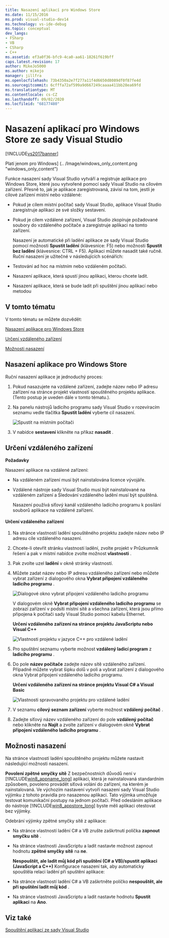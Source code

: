 ```yaml
---
title: Nasazení aplikací pro Windows Store
ms.date: 11/15/2016
ms.prod: visual-studio-dev14
ms.technology: vs-ide-debug
ms.topic: conceptual
dev_langs:
- FSharp
- VB
- CSharp
- C++
ms.assetid: ef3a0f36-bfc9-4ca0-aa61-18261f619bff
caps.latest.revision: 17
author: MikeJo5000
ms.author: mikejo
manager: jillfra
ms.openlocfilehash: 73b4350a2e7f277a11f4d6650d8089df0f87fe4d
ms.sourcegitcommit: 6cfffa72af599a9d667249caaaa411bb28ea69fd
ms.translationtype: MT
ms.contentlocale: cs-CZ
ms.lasthandoff: 09/02/2020
ms.locfileid: "68177480"
---
```

# <a name="deploy-windows-store-apps-from-visual-studio"></a>Nasazení aplikací pro Windows Store ze sady Visual Studio
[!INCLUDE[vs2017banner](../includes/vs2017banner.md)]

Platí jenom pro Windows] (.. /Image/windows_only_content.png "windows_only_content")

 Funkce nasazení sady Visual Studio vytváří a registruje aplikace pro Windows Store, které jsou vytvořené pomocí sady Visual Studio na cílovém zařízení. Přesně to, jak je aplikace zaregistrovaná, závisí na tom, jestli je cílové zařízení místní nebo vzdálené:

- Pokud je cílem místní počítač sady Visual Studio, aplikace Visual Studio zaregistruje aplikaci ze své složky sestavení.

- Pokud je cílem vzdálené zařízení, Visual Studio zkopíruje požadované soubory do vzdáleného počítače a zaregistruje aplikaci na tomto zařízení.

  Nasazení je automatické při ladění aplikace ze sady Visual Studio pomocí možnosti **Spustit ladění** (klávesnice: F5) nebo možnosti **Spustit bez ladění** (klávesnice: CTRL + F5). Aplikaci můžete nasadit také ručně. Ruční nasazení je užitečné v následujících scénářích:

- Testování ad hoc na místním nebo vzdáleném počítači.

- Nasazení aplikace, která spustí jinou aplikaci, kterou chcete ladit.

- Nasazení aplikace, která se bude ladit při spuštění jinou aplikací nebo metodou

## <a name="in-this-topic"></a><a name="BKMK_In_this_topic"></a> V tomto tématu
 V tomto tématu se můžete dozvědět:

 [Nasazení aplikace pro Windows Store](#BKMK_How_to_deploy_a_Windows_Store_app)

 [Určení vzdáleného zařízení](#BKMK_How_to_specify_a_remote_device)

 [Možnosti nasazení](#BKMK_Deployment_options)

## <a name="how-to-deploy-a-windows-store-app"></a><a name="BKMK_How_to_deploy_a_Windows_Store_app"></a> Nasazení aplikace pro Windows Store
 Ruční nasazení aplikace je jednoduchý proces:

1. Pokud nasazujete na vzdálené zařízení, zadejte název nebo IP adresu zařízení na stránce projekt vlastností spouštěného projektu aplikace. (Tento postup je uveden dále v tomto tématu.).

2. Na panelu nástrojů ladicího programu sady Visual Studio v rozevíracím seznamu vedle tlačítka **Spustit ladění** vyberte cíl nasazení.

     ![Spustit na místním počítači](../debugger/media/vsrun-f5-local.png "VSRUN_F5_Local")

3. V nabídce **sestavení** klikněte na příkaz **nasadit** .

## <a name="how-to-specify-a-remote-device"></a><a name="BKMK_How_to_specify_a_remote_device"></a> Určení vzdáleného zařízení
 **Požadavky**

 Nasazení aplikace na vzdálené zařízení:

- Na vzdáleném zařízení musí být nainstalována licence vývojáře.

- Vzdálené nástroje sady Visual Studio musí být nainstalované na vzdáleném zařízení a Sledování vzdáleného ladění musí být spuštěná.

     Nasazení používá síťový kanál vzdáleného ladícího programu k posílání souborů aplikace na vzdálené zařízení.

#### <a name="to-specify-a-remote-device"></a>Určení vzdáleného zařízení

1. Na stránce vlastností ladění spouštěného projektu zadejte název nebo IP adresu cíle vzdáleného nasazení.

2. Chcete-li otevřít stránku vlastností ladění, zvolte projekt v Průzkumník řešení a pak v místní nabídce zvolte možnost **vlastnosti** .

3. Pak zvolte uzel **ladění** v okně stránky vlastností.

4. Můžete zadat název nebo IP adresu vzdáleného zařízení nebo můžete vybrat zařízení z dialogového okna **Vybrat připojení vzdáleného ladicího programu** .

    ![Dialogové okno vybrat připojení vzdáleného ladicího programu](../debugger/media/vsrun-selectremotedebuggerdlg.png "VSRUN_SelectRemoteDebuggerDlg")

    V dialogovém okně **Vybrat připojení vzdáleného ladicího programu** se zobrazí zařízení v podsíti místní sítě a všechna zařízení, která jsou přímo připojena k počítači sady Visual Studio pomocí kabelu Ethernet.

   **Určení vzdáleného zařízení na stránce projektu JavaScriptu nebo Visual C++**

   ![Vlastnosti projektu v jazyce C&#43;&#43; pro vzdálené ladění](../debugger/media/vsrun-cpp-projprop-remote.png "VSRUN_CPP_ProjProp_Remote")

5. Pro spuštění seznamu vyberte možnost **vzdálený ladicí program** z **ladicího programu** .

6. Do pole **název počítače** zadejte název sítě vzdáleného zařízení. Případně můžete vybrat šipku dolů v poli a vybrat zařízení z dialogového okna Vybrat připojení vzdáleného ladicího programu.

   **Určení vzdáleného zařízení na stránce projektu Visual C# a Visual Basic**

   ![Vlastnosti spravovaného projektu pro vzdálené ladění](../debugger/media/vsrun-managed-projprop-remote.png "VSRUN_Managed_ProjProp_Remote")

7. V seznamu **cílový seznam zařízení** vyberte možnost **vzdálený počítač** .

8. Zadejte síťový název vzdáleného zařízení do pole **vzdálený počítač** nebo klikněte na **Najít** a zvolte zařízení v dialogovém okně **Vybrat připojení vzdáleného ladicího programu** .

## <a name="deployment-options"></a><a name="BKMK_Deployment_options"></a> Možnosti nasazení
 Na stránce vlastností ladění spouštěného projektu můžete nastavit následující možnosti nasazení.

 **Povolení zpětné smyčky sítě** Z bezpečnostních důvodů není v [!INCLUDE[win8_appname_long](../includes/win8-appname-long-md.md)] aplikaci, která je nainstalovaná standardním způsobem, povoleno provádět síťová volání do zařízení, na kterém je nainstalovaná. Ve výchozím nastavení vytvoří nasazení sady Visual Studio výjimku z tohoto pravidla pro nasazenou aplikaci. Tato výjimka umožňuje testovat komunikační postupy na jednom počítači. Před odesláním aplikace do nástroje [!INCLUDE[win8_appstore_long](../includes/win8-appstore-long-md.md)] byste měli aplikaci otestovat bez výjimky.

 Odebrání výjimky zpětné smyčky sítě z aplikace:

- Na stránce vlastností ladění C# a VB zrušte zaškrtnutí políčka **zapnout smyčku sítě** .

- Na stránce vlastnosti JavaScriptu a ladit nastavte možnost zapnout hodnotu **zpětné smyčky sítě** na **ne**.

  **Nespouštět, ale ladit můj kód při spuštění (C# a VB)/spustit aplikaci (JavaScript a C++)** Konfigurace nasazení tak, aby automaticky spouštěla relaci ladění při spuštění aplikace:

- Na stránce vlastností ladění C# a VB zaškrtněte políčko **nespouštět, ale při spuštění ladit můj kód** .

- Na stránce vlastnosti JavaScriptu a ladit nastavte hodnotu **Spustit aplikaci** na **Ano**.

## <a name="see-also"></a>Viz také
 [Spouštění aplikací ze sady Visual Studio](../debugger/run-store-apps-from-visual-studio.md)
